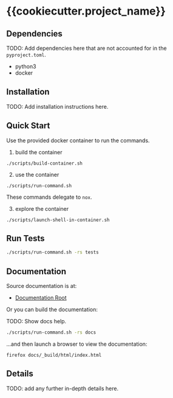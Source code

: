 # {{cookiecutter.project_name}}

## Dependencies

TODO: Add dependencies here that are not accounted for in the `pyproject.toml`.

* python3
* docker

## Installation

TODO: Add installation instructions here.

## Quick Start

Use the provided docker container to run the commands.

1. build the container

```
./scripts/build-container.sh
```

2. use the container

```
./scripts/run-command.sh    
```

These commands delegate to `nox`.

3. explore the container

```
./scripts/launch-shell-in-container.sh
```

## Run Tests

```bash
./scripts/run-command.sh -rs tests
```

## Documentation

Source documentation is at:

* [Documentation Root](./docs/content/index.rst)

Or you can build the documentation:

TODO: Show docs help. 

```bash
./scripts/run-command.sh -rs docs
```

...and then launch a browser to view the documentation:

```
firefox docs/_build/html/index.html
```

## Details

TODO: add any further in-depth details here.